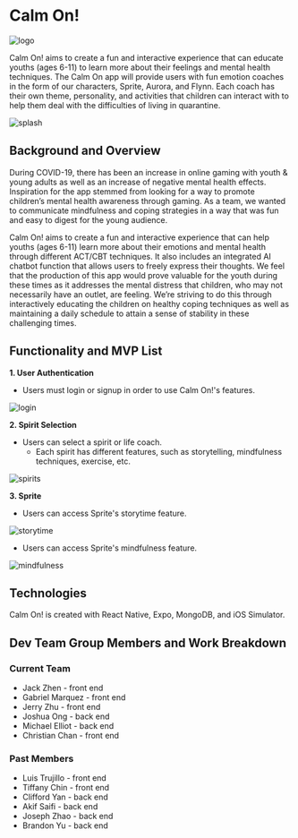 # Calm On!

![logo](readme_assets/logo.png)

Calm On! aims to create a fun and interactive experience that can educate youths (ages 6-11) to learn more about their feelings and mental health techniques.
The Calm On app will provide users with fun emotion coaches in the form of our characters, Sprite, Aurora, and Flynn. Each coach has their own theme, personality, and activities that children can interact with to help them deal with the difficulties of living in quarantine.

![splash](readme_assets/splash.png)

## Background and Overview

During COVID-19, there has been an increase in online gaming with youth & young adults as well as an increase of negative mental health effects. Inspiration for the app stemmed from looking for a way to promote children’s mental health awareness through gaming. As a team, we wanted to communicate mindfulness and coping strategies in a way that was fun and easy to digest for the young audience.

Calm On! aims to create a fun and interactive experience that can help youths (ages 6-11) learn more about their emotions and mental health through different ACT/CBT techniques. It also includes an integrated AI chatbot function that allows users to freely express their thoughts. We feel that the production of this app would prove valuable for the youth during these times as it addresses the mental distress that children, who may not necessarily have an outlet, are feeling. We’re striving to do this through interactively educating the children on healthy coping techniques as well as maintaining a daily schedule to attain a sense of stability in these challenging times.

## Functionality and MVP List

**1. User Authentication**

- Users must login or signup in order to use Calm On!'s features.

![login](readme_assets/login.gif)

**2. Spirit Selection**

- Users can select a spirit or life coach.
  - Each spirit has different features, such as storytelling, mindfulness techniques, exercise, etc.

![spirits](readme_assets/spirits.gif)

**3. Sprite**

- Users can access Sprite's storytime feature.

![storytime](readme_assets/storytime.gif)

- Users can access Sprite's mindfulness feature.

![mindfulness](readme_assets/mindfulness.gif)

## Technologies

Calm On! is created with React Native, Expo, MongoDB, and iOS Simulator.

## Dev Team Group Members and Work Breakdown

### Current Team

- Jack Zhen - front end
- Gabriel Marquez - front end
- Jerry Zhu - front end
- Joshua Ong - back end
- Michael Elliot - back end 
- Christian Chan - front end

### Past Members

- Luis Trujillo - front end
- Tiffany Chin - front end
- Clifford Yan - back end
- Akif Saifi - back end
- Joseph Zhao - back end
- Brandon Yu - back end
